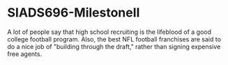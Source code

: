 # SIADS696-MilestoneII
A lot of people say that high school recruiting is the lifeblood of a good college football program. Also, the best NFL football franchises are said to do a nice job of "building through the draft," rather than signing expensive free agents.  
